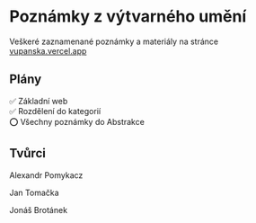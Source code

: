 
# Poznámky z výtvarného umění


Veškeré zaznamenané poznámky a materiály na stránce [vupanska.vercel.app](https://vupanska.vercel.app)


## Plány

✅ Základní web  
✅ Rozdělení do kategorií  
⭕ Všechny poznámky do Abstrakce

## Tvůrci

Alexandr Pomykacz 

Jan Tomačka  

Jonáš Brotánek
